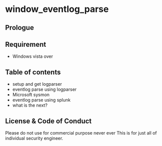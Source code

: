 # window_eventlog_parse

## Prologue

## Requirement
 - Windows vista over

## Table of contents
 - setup and get logparser
 - eventlog parse using logparser
 - Microsoft sysmon
 - eventlog parse using splunk
 - what is the next?

## License & Code of Conduct

Please do not use for commercial purpose never ever
This is for just all of individual security engineer.

